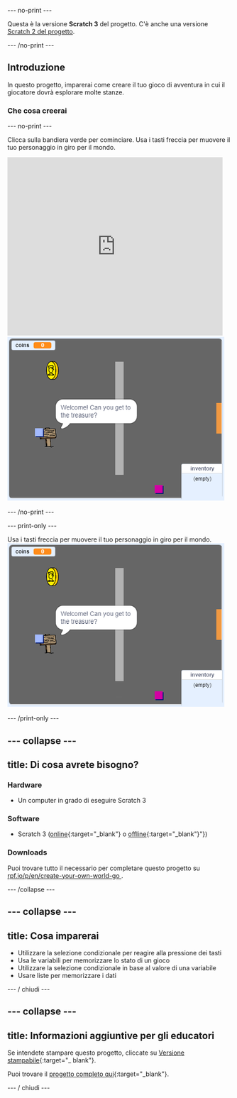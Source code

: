 \--- no-print \---

Questa è la versione **Scratch 3** del progetto. C'è anche una versione [Scratch 2 del progetto](https://projects.raspberrypi.org/en/projects/create-your-own-world-scratch2).

\--- /no-print \---

## Introduzione

In questo progetto, imparerai come creare il tuo gioco di avventura in cui il giocatore dovrà esplorare molte stanze.

### Che cosa creerai

\--- no-print \---

Clicca sulla bandiera verde per cominciare. Usa i tasti freccia per muovere il tuo personaggio in giro per il mondo.

<div class="scratch-preview">
  <iframe allowtransparency="true" width="485" height="402" src="https://scratch.mit.edu/projects/embed/258757783/?autostart=false" frameborder="0" scrolling="no"></iframe>
  <img src="images/showcase.png">
</div>

\--- /no-print \---

\--- print-only \---

Usa i tasti freccia per muovere il tuo personaggio in giro per il mondo. ![showcase.png](images/showcase.png)

\--- /print-only \---

## \--- collapse \---

## title: Di cosa avrete bisogno?

### Hardware

- Un computer in grado di eseguire Scratch 3

### Software

- Scratch 3 ([online](http://rpf.io/scratchon){:target="_blank"} o [offline](http://rpf.io/scratchoff){:target="_blank"}"})

### Downloads

Puoi trovare tutto il necessario per completare questo progetto su [ rpf.io/p/en/create-your-own-world-go ](https://rpf.io/p/en/create-your-own-world-go).

\--- /collapse \---

## \--- collapse \---

## title: Cosa imparerai

- Utilizzare la selezione condizionale per reagire alla pressione dei tasti
- Usa le variabili per memorizzare lo stato di un gioco
- Utilizzare la selezione condizionale in base al valore di una variabile
- Usare liste per memorizzare i dati

\--- / chiudi \---

## \--- collapse \---

## title: Informazioni aggiuntive per gli educatori

Se intendete stampare questo progetto, cliccate su [Versione stampabile](https://projects.raspberrypi.org/en/projects/create-your-own-world/print){:target="_ blank"}.

Puoi trovare il [progetto completo qui](https://rpf.io/p/en/create-your-own-world-get){:target="_blank"}.

\--- / chiudi \---